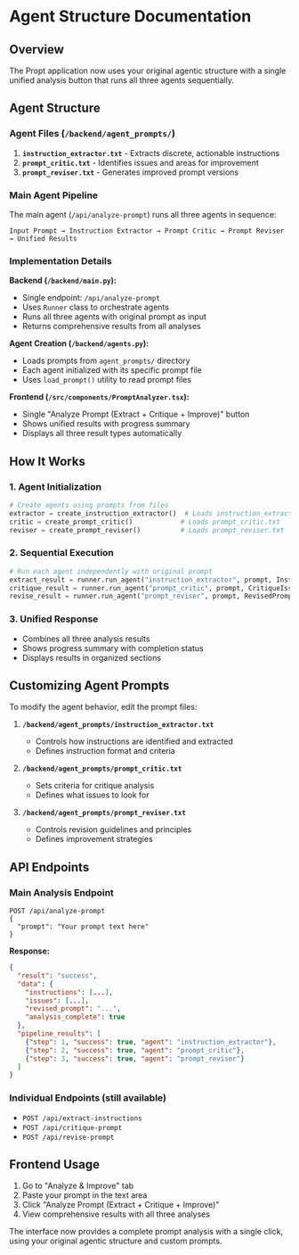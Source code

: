 # Agent Structure Documentation

## Overview

The Propt application now uses your original agentic structure with a single unified analysis button that runs all three agents sequentially.

## Agent Structure

### Agent Files (`/backend/agent_prompts/`)

1. **`instruction_extractor.txt`** - Extracts discrete, actionable instructions
2. **`prompt_critic.txt`** - Identifies issues and areas for improvement  
3. **`prompt_reviser.txt`** - Generates improved prompt versions

### Main Agent Pipeline

The main agent (`/api/analyze-prompt`) runs all three agents in sequence:

```
Input Prompt → Instruction Extractor → Prompt Critic → Prompt Reviser → Unified Results
```

### Implementation Details

**Backend (`/backend/main.py`):**
- Single endpoint: `/api/analyze-prompt`
- Uses `Runner` class to orchestrate agents
- Runs all three agents with original prompt as input
- Returns comprehensive results from all analyses

**Agent Creation (`/backend/agents.py`):**
- Loads prompts from `agent_prompts/` directory
- Each agent initialized with its specific prompt file
- Uses `load_prompt()` utility to read prompt files

**Frontend (`/src/components/PromptAnalyzer.tsx`):**
- Single "Analyze Prompt (Extract + Critique + Improve)" button
- Shows unified results with progress summary
- Displays all three result types automatically

## How It Works

### 1. Agent Initialization
```python
# Create agents using prompts from files
extractor = create_instruction_extractor()  # Loads instruction_extractor.txt
critic = create_prompt_critic()            # Loads prompt_critic.txt  
reviser = create_prompt_reviser()          # Loads prompt_reviser.txt
```

### 2. Sequential Execution
```python
# Run each agent independently with original prompt
extract_result = runner.run_agent("instruction_extractor", prompt, InstructionList)
critique_result = runner.run_agent("prompt_critic", prompt, CritiqueIssues)  
revise_result = runner.run_agent("prompt_reviser", prompt, RevisedPromptOutput)
```

### 3. Unified Response
- Combines all three analysis results
- Shows progress summary with completion status
- Displays results in organized sections

## Customizing Agent Prompts

To modify the agent behavior, edit the prompt files:

1. **`/backend/agent_prompts/instruction_extractor.txt`**
   - Controls how instructions are identified and extracted
   - Defines instruction format and criteria

2. **`/backend/agent_prompts/prompt_critic.txt`**
   - Sets criteria for critique analysis
   - Defines what issues to look for

3. **`/backend/agent_prompts/prompt_reviser.txt`**
   - Controls revision guidelines and principles
   - Defines improvement strategies

## API Endpoints

### Main Analysis Endpoint
```
POST /api/analyze-prompt
{
  "prompt": "Your prompt text here"
}
```

**Response:**
```json
{
  "result": "success",
  "data": {
    "instructions": [...],
    "issues": [...], 
    "revised_prompt": "...",
    "analysis_complete": true
  },
  "pipeline_results": [
    {"step": 1, "success": true, "agent": "instruction_extractor"},
    {"step": 2, "success": true, "agent": "prompt_critic"},
    {"step": 3, "success": true, "agent": "prompt_reviser"}
  ]
}
```

### Individual Endpoints (still available)
- `POST /api/extract-instructions`
- `POST /api/critique-prompt` 
- `POST /api/revise-prompt`

## Frontend Usage

1. Go to "Analyze & Improve" tab
2. Paste your prompt in the text area
3. Click "Analyze Prompt (Extract + Critique + Improve)"
4. View comprehensive results with all three analyses

The interface now provides a complete prompt analysis with a single click, using your original agentic structure and custom prompts.